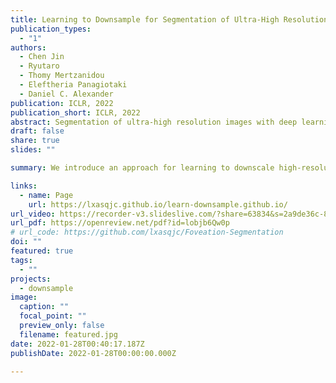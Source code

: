 ```yaml
---
title: Learning to Downsample for Segmentation of Ultra-High Resolution Images
publication_types:
  - "1"
authors:
  - Chen Jin
  - Ryutaro
  - Thomy Mertzanidou
  - Eleftheria Panagiotaki
  - Daniel C. Alexander
publication: ICLR, 2022
publication_short: ICLR, 2022
abstract: Segmentation of ultra-high resolution images with deep learning is challenging because of their enormous size, often millions or even billions of pixels. Typical solutions drastically downsample the image uniformly to meet memory constraints, implicitly assuming all pixels equally important by sampling at the same density at all spatial locations. However this assumption is not true and compromises the performance of deep learning techniques that have proved powerful on standard-sized images. For example with uniform downsampling, see green boxed region in Fig. 1, the rider and bike do not have enough corresponding samples while the trees and buildings are oversampled, and lead to a negative effect on the segmentation prediction from the low-resolution downsampled image. In this work we show that learning the spatially varying downsampling strategy jointly with segmentation offers advantages in segmenting large images with limited computational budget. Fig. 1 shows that our method adapts the sampling density over different locations so that more samples are collected from the small important regions and less from the others, which in turn leads to better segmentation accuracy. We show on two public and one local high-resolution datasets that our method consistently learns sampling locations preserving more information and boosting segmentation accuracy over baseline methods.
draft: false
share: true
slides: ""

summary: We introduce an approach for learning to downscale high-resolution images for segmentation tasks. The main motivation is to adapt the sampling budget to the difficulty of segmented pixels/regions. We show that learning the spatially varying downsampling strategy jointly with segmentation offers advantages in segmenting large images with a limited computational budget.

links:
  - name: Page
    url: https://lxasqjc.github.io/learn-downsample.github.io/
url_video: https://recorder-v3.slideslive.com/?share=63834&s=2a9de36c-8627-40cd-9fa5-ef8accc61cca
url_pdf: https://openreview.net/pdf?id=lobjb6Qw0p
# url_code: https://github.com/lxasqjc/Foveation-Segmentation
doi: ""
featured: true
tags:
  - ""
projects:
  - downsample
image:
  caption: ""
  focal_point: ""
  preview_only: false
  filename: featured.jpg
date: 2022-01-28T00:40:17.187Z
publishDate: 2022-01-28T00:00:00.000Z

---
```


<!-- {{% callout note %}}
Click the *Cite* button above to demo the feature to enable visitors to import publication metadata into their reference management software.
{{% /callout %}}

{{% callout note %}}
Create your slides in Markdown - click the *Slides* button to check out the example.
{{% /callout %}} -->

<!-- Supplementary notes can be added here, including [code, math, and images](https://wowchemy.com/docs/writing-markdown-latex/). -->
